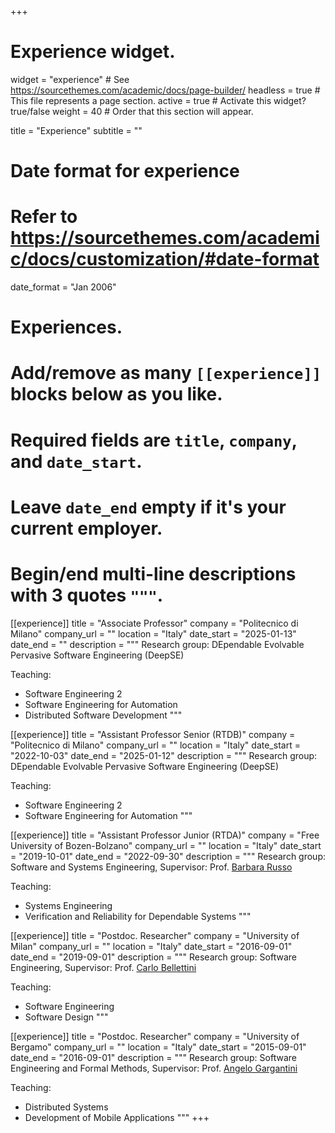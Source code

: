 +++
# Experience widget.
widget = "experience"  # See https://sourcethemes.com/academic/docs/page-builder/
headless = true  # This file represents a page section.
active = true  # Activate this widget? true/false
weight = 40  # Order that this section will appear.

title = "Experience"
subtitle = ""

# Date format for experience
#   Refer to https://sourcethemes.com/academic/docs/customization/#date-format
date_format = "Jan 2006"

# Experiences.
#   Add/remove as many `[[experience]]` blocks below as you like.
#   Required fields are `title`, `company`, and `date_start`.
#   Leave `date_end` empty if it's your current employer.
#   Begin/end multi-line descriptions with 3 quotes `"""`.

[[experience]]
  title = "Associate Professor"
  company = "Politecnico di Milano"
  company_url = ""
  location = "Italy"
  date_start = "2025-01-13"
  date_end = ""
  description = """
  Research group: DEpendable Evolvable Pervasive Software Engineering (DeepSE)

  Teaching:

  * Software Engineering 2
  * Software Engineering for Automation
  * Distributed Software Development
  """

[[experience]]
  title = "Assistant Professor Senior (RTDB)"
  company = "Politecnico di Milano"
  company_url = ""
  location = "Italy"
  date_start = "2022-10-03"
  date_end = "2025-01-12"
  description = """
  Research group: DEpendable Evolvable Pervasive Software Engineering (DeepSE)

  Teaching:

  * Software Engineering 2
  * Software Engineering for Automation
  """

[[experience]]
  title = "Assistant Professor Junior (RTDA)"
  company = "Free University of Bozen-Bolzano"
  company_url = ""
  location = "Italy"
  date_start = "2019-10-01"
  date_end = "2022-09-30"
  description = """
  Research group: Software and Systems Engineering,
  Supervisor: Prof. [Barbara Russo](http://www.inf.unibz.it/~russo/)

  Teaching:

  * Systems Engineering
  * Verification and Reliability for Dependable Systems
  """

[[experience]]
  title = "Postdoc. Researcher"
  company = "University of Milan"
  company_url = ""
  location = "Italy"
  date_start = "2016-09-01"
  date_end = "2019-09-01"
  description = """
  Research group: Software Engineering,
  Supervisor: Prof. [Carlo Bellettini](https://homes.di.unimi.it/bellettini)

  Teaching:

  * Software Engineering
  * Software Design
  """

[[experience]]
  title = "Postdoc. Researcher"
  company = "University of Bergamo"
  company_url = ""
  location = "Italy"
  date_start = "2015-09-01"
  date_end = "2016-09-01"
  description = """
  Research group: Software Engineering and Formal Methods,
  Supervisor: Prof. [Angelo Gargantini](https://cs.unibg.it/gargantini/)

  Teaching:

  * Distributed Systems
  * Development of Mobile Applications
  """
+++
